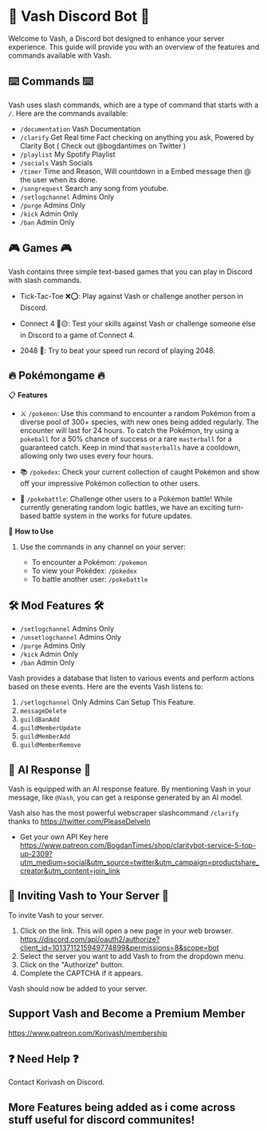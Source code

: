 # :robot: Vash Discord Bot :robot:

Welcome to Vash, a Discord bot designed to enhance your server experience. This guide will provide you with an overview of the features and commands available with Vash.

## :keyboard: Commands :keyboard:

Vash uses slash commands, which are a type of command that starts with a `/`. Here are the commands available:

- `/documentation` Vash Documentation
- `/clarify` Get Real time Fact checking on anything you ask, Powered by Clarity Bot ( Check out @bogdantimes on Twitter )
- `/playlist` My Spotify Playlist
- `/socials` Vash Socials
- `/timer` Time and Reason, Will countdown in a Embed message then @ the user when its done.
- `/songrequest` Search any song from youtube.
- `/setlogchannel` Admins Only
- `/purge` Admins Only
- `/kick` Admin Only
- `/ban` Admin Only

## 🎮 Games 🎮
Vash contains three simple text-based games that you can play in Discord with slash commands.

- Tick-Tac-Toe ❌⭕: Play against Vash or challenge another person in Discord.

- Connect 4 🔴🟡: Test your skills against Vash or challenge someone else in Discord to a game of Connect 4.

- 2048 🧩: Try to beat your speed run record of playing 2048.

## 🔥  **Pokémongame** 🔥

📋 **Features**

- ⚔️ `/pokemon`: Use this command to encounter a random Pokémon from a diverse pool of 300+ species, with new ones being added regularly. The encounter will last for 24 hours. To catch the Pokémon, try using a `pokeball` for a 50% chance of success or a rare `masterball` for a guaranteed catch. Keep in mind that `masterballs` have a cooldown, allowing only two uses every four hours.

- 📚 `/pokedex`: Check your current collection of caught Pokémon and show off your impressive Pokémon collection to other users.

- 🎯 `/pokebattle`: Challenge other users to a Pokémon battle! While currently generating random logic battles, we have an exciting turn-based battle system in the works for future updates.

🚀 **How to Use**

1. Use the commands in any channel on your server:

   - To encounter a Pokémon: `/pokemon`
   - To view your Pokédex: `/pokedex`
   - To battle another user: `/pokebattle`



## :hammer_and_wrench: Mod Features :hammer_and_wrench:

- `/setlogchannel` Admins Only
- `/unsetlogchannel` Admins Only
- `/purge` Admins Only
- `/kick` Admin Only
- `/ban` Admin Only

Vash provides a database that listen to various events and perform actions based on these events. Here are the events Vash listens to:

1.  `/setlogchannel` Only Admins Can Setup This Feature.
2. `messageDelete`
3. `guildBanAdd`
4. `guildMemberUpdate`
5. `guildMemberAdd`
6. `guildMemberRemove`



## :robot: AI Response :robot: 

Vash is equipped with an AI response feature. By mentioning Vash in your message, like `@Vash`, you can get a response generated by an AI model.

Vash also has the most powerful webscraper slashcommand `/clarify` thanks to https://twitter.com/PleaseDelveIn 
- Get your own API Key here https://www.patreon.com/BogdanTimes/shop/claritybot-service-5-top-up-2309?utm_medium=social&utm_source=twitter&utm_campaign=productshare_creator&utm_content=join_link

## :incoming_envelope: Inviting Vash to Your Server :incoming_envelope:

To invite Vash to your server.

1. Click on the link. This will open a new page in your web browser. https://discord.com/api/oauth2/authorize?client_id=1013711215949774899&permissions=8&scope=bot
2. Select the server you want to add Vash to from the dropdown menu.
3. Click on the "Authorize" button.
4. Complete the CAPTCHA if it appears.

Vash should now be added to your server.

## Support Vash and Become a Premium Member
https://www.patreon.com/Korivash/membership

## :question:  Need Help  :question: 

Contact Korivash on Discord.

## More Features being added as i come across stuff useful for discord communites!


